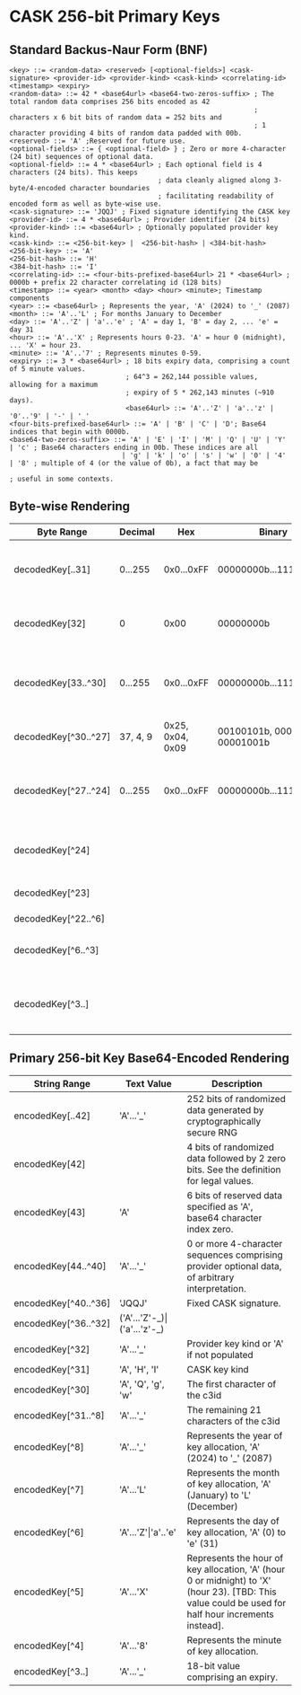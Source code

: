 # CASK 256-bit Primary Keys
## Standard Backus-Naur Form (BNF)
```
<key> ::= <random-data> <reserved> [<optional-fields>] <cask-signature> <provider-id> <provider-kind> <cask-kind> <correlating-id> <timestamp> <expiry>
<random-data> ::= 42 * <base64url> <base64-two-zeros-suffix> ; The total random data comprises 256 bits encoded as 42
                                                             ; characters x 6 bit bits of random data = 252 bits and
                                                             ; 1 character providing 4 bits of random data padded with 00b.
<reserved> ::= 'A' ;Reserved for future use.
<optional-fields> ::= { <optional-field> } ; Zero or more 4-character (24 bit) sequences of optional data.
<optional-field> ::= 4 * <base64url> ; Each optional field is 4 characters (24 bits). This keeps
                                     ; data cleanly aligned along 3-byte/4-encoded character boundaries
                                     ; facilitating readability of encoded form as well as byte-wise use.
<cask-signature> ::= 'JQQJ' ; Fixed signature identifying the CASK key
<provider-id> ::= 4 * <base64url> ; Provider identifier (24 bits)
<provider-kind> ::= <base64url> ; Optionally populated provider key kind.
<cask-kind> ::= <256-bit-key> |  <256-bit-hash> | <384-bit-hash>
<256-bit-key> ::= 'A'
<256-bit-hash> ::= 'H'
<384-bit-hash> ::= 'I'
<correlating-id> ::= <four-bits-prefixed-base64url> 21 * <base64url> ; 0000b + prefix 22 character correlating id (128 bits)
<timestamp> ::= <year> <month> <day> <hour> <minute>; Timestamp components
<year> ::= <base64url> ; Represents the year, 'A' (2024) to '_' (2087)
<month> ::= 'A'..'L' ; For months January to December
<day> ::= 'A'..'Z' | 'a'..'e' ; 'A' = day 1, 'B' = day 2, ... 'e' = day 31
<hour> ::= 'A'..'X' ; Represents hours 0-23. 'A' = hour 0 (midnight), ... 'X' = hour 23.
<minute> ::= 'A'..'7' ; Represents minutes 0-59.
<expiry> ::= 3 * <base64url> ; 18 bits expiry data, comprising a count of 5 minute values.
                             ; 64^3 = 262,144 possible values, allowing for a maximum
                             ; expiry of 5 * 262,143 minutes (~910 days).
                             <base64url> ::= 'A'..'Z' | 'a'..'z' | '0'..'9' | '-' | '_'
<four-bits-prefixed-base64url> ::= 'A' | 'B' | 'C' | 'D'; Base64 indices that begin with 0000b.
<base64-two-zeros-suffix> ::= 'A' | 'E' | 'I' | 'M' | 'Q' | 'U' | 'Y' | 'c' ; Base64 characters ending in 00b. These indices are all
                            | 'g' | 'k' | 'o' | 's' | 'w' | '0' | '4' | '8' ; multiple of 4 (or the value of 0b), a fact that may be
                                                                            ; useful in some contexts.
```
## Byte-wise Rendering
|Byte Range|Decimal|Hex|Binary|Description|
|-|-|-|-|-|
|decodedKey[..31]|0...255|0x0...0xFF|00000000b...11111111b|256 bits of random data produced by a cryptographically secure RNG|
|decodedKey[32]|0|0x00|00000000b| A reserved byte to enforce 3-byte alignment, set to zero.
|decodedKey[33..^30]|0...255|0x0...0xFF|00000000b...11111111b|Provider-defined data, comprising 0 or more 3-byte sequences, of arbitrary interpretation.
|decodedKey[^30..^27]| 37, 4, 9  |0x25, 0x04, 0x09| 00100101b, 00000100b, 00001001b | Decoded 'JQQJ' signature.
|decodedKey[^27..^24]|0...255|0x0...0xFF|00000000b...11111111b| Provider identifier, e.g. , '0x4c', '0x44', '0x93' (base64 encoded as 'TEST')
|decodedKey[^24]|||| 6-bit provider key kind + 2 bits of reserved padding.
|decodedKey[^23]|||| 4-bit CASK key kind + 4 bits padding.
|decodedKey[^22..^6]||||16 byte c3id
|decodedKey[^6..^3]||||Time stamp data encoded in 4 six-bit blocks for YMDH.
|decodedKey[^3..]||||Time stamp data encoded in 4 six-bit blocks for MEEE (Minute, 24 bits expiry)

## Primary 256-bit Key Base64-Encoded Rendering
|String Range|Text Value|Description|
|-|-|-|
|encodedKey[..42] | 'A'...'_' | 252 bits of randomized data generated by cryptographically secure RNG
|encodedKey[42] | <base64-two-zeros-suffix> | 4 bits of randomized data followed by 2 zero bits. See the <base64-two-zeros-suffix> definition for legal values.
|encodedKey[43] | 'A' | 6 bits of reserved data specified as 'A', base64 character index zero.
|encodedKey[44..^40]|'A'...'_'|0 or more 4-character sequences comprising provider optional data, of arbitrary interpretation.
|encodedKey[^40..^36]|'JQQJ'| Fixed CASK signature.
|encodedKey[^36..^32]|('A'...'Z'-\_)\|('a'...'z'-\_)| | The provider signature. Optionally, this data can be encoded to distinguish user- vs. service-managed keys.
|encodedKey[^32]|'A'...'_'|Provider key kind or 'A' if not populated|
|encodedKey[^31]|'A', 'H', 'I'|CASK key kind|
|encodedKey[^30]|'A', 'Q', 'g', 'w'|The first character of the c3id|
|encodedKey[^31..^8]|'A'...'_'|The remaining 21 characters of the c3id|
|encodedKey[^8]|'A'...'_'|Represents the year of key allocation, 'A' (2024) to '_' (2087)|
|encodedKey[^7]|'A'...'L'|Represents the month of key allocation, 'A' (January) to 'L' (December)|
|encodedKey[^6]|'A'...'Z'\|'a'..'e'|Represents the day of key allocation, 'A' (0) to 'e' (31)|
|encodedKey[^5]|'A'...'X'|Represents the hour of key allocation, 'A' (hour 0 or midnight) to 'X' (hour 23). [TBD: This value could be used for half hour increments instead].
|encodedKey[^4]|'A'...'8'| Represents the minute of key allocation.
|encodedKey[^3..]|'A'...'_'| 18-bit value comprising an expiry.
```
